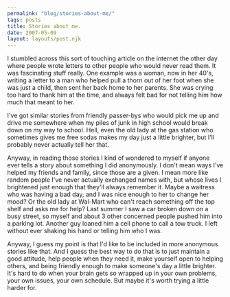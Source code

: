 ```yaml
---
permalink: "blog/stories-about-me/"
tags: posts
title: Stories about me.
date: 2007-05-09
layout: layouts/post.njk
---
```


I stumbled across this sort of touching article on the internet the other day where people wrote letters to other people who would never read them. It was fascinating stuff really. One example was a woman, now in her 40's, writing a letter to a man who helped pull a thorn out of her foot when she was just a child, then sent her back home to her parents. She was crying too hard to thank him at the time, and always felt bad for not telling him how much that meant to her.

I've got similar stories from friendly passer-bys who would pick me up and drive me somewhere when my piles of junk in high school would break down on my way to school. Hell, even the old lady at the gas station who sometimes gives me free sodas makes my day just a little brighter, but I'll probably never actually tell her that.

Anyway, in reading those stories I kind of wondered to myself if anyone ever tells a story about something I did anonymously. I don't mean ways I've helped my friends and family, since those are a given. I mean more like random people I've never actually exchanged names with, but whose lives I brightened just enough that they'll always remember it. Maybe a waitress who was having a bad day, and I was nice enough to her to change her mood? Or the old lady at Wal-Mart who can't reach something off the top shelf and asks me for help? Last summer I saw a car broken down on a busy street, so myself and about 3 other concerned people pushed him into a parking lot. Another guy loaned him a cell phone to call a tow truck. I left without ever shaking his hand or telling him who I was.

Anyway, I guess my point is that I'd like to be included in more anonymous stories like that. And I guess the best way to do that is to just maintain a good attitude, help people when they need it, make yourself open to helping others, and being friendly enough to make someone's day a little brighter. It's hard to do when your brain gets so wrapped up in your own problems, your own issues, your own schedule. But maybe it's worth trying a little harder for.
